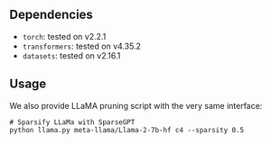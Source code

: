 ## Dependencies

* `torch`: tested on v2.2.1
* `transformers`: tested on v4.35.2
* `datasets`: tested on v2.16.1

## Usage

We also provide LLaMA pruning script with the very same interface:

```
# Sparsify LLaMa with SparseGPT
python llama.py meta-llama/Llama-2-7b-hf c4 --sparsity 0.5
```
